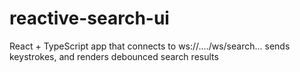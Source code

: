 # reactive-search-ui
React + TypeScript app that connects to ws://..../ws/search... sends keystrokes, and renders debounced search results

